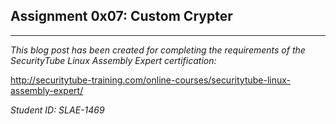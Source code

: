 ## Assignment 0x07: Custom Crypter
---
_This blog post has been created for completing the requirements of the SecurityTube Linux Assembly Expert certification:_

<http://securitytube-training.com/online-courses/securitytube-linux-assembly-expert/>

_Student ID: SLAE-1469_
